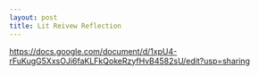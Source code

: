 ```yaml
---
layout: post
title: Lit Reivew Reflection
---
```


https://docs.google.com/document/d/1xpU4-rFuKugG5XxsOJi6faKLFkQokeRzyfHvB4582sU/edit?usp=sharing
